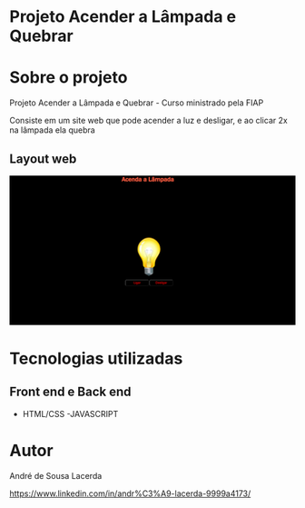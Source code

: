 # Projeto Acender a Lâmpada e Quebrar


# Sobre o projeto

Projeto Acender a Lâmpada e Quebrar - Curso ministrado pela FIAP

Consiste em um site web que pode acender a luz e desligar, e ao clicar 2x na lâmpada ela quebra

## Layout web
![Web 1](https://github.com/aslac2020/imagespublicacao/blob/main/assets/images/Sites/Lampada.PNG)


# Tecnologias utilizadas

## Front end e Back end
- HTML/CSS
-JAVASCRIPT

# Autor

André de Sousa Lacerda

https://www.linkedin.com/in/andr%C3%A9-lacerda-9999a4173/
